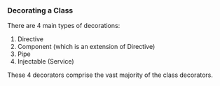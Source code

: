 ### Decorating a Class
There are 4 main types of decorations:
1. Directive
2. Component (which is an extension of Directive)
3. Pipe
4. Injectable (Service)

These 4 decorators comprise the vast majority of the class decorators.